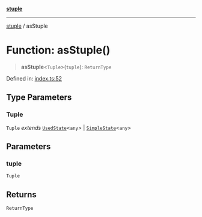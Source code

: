 [**stuple**](../README.md)

***

[stuple](../globals.md) / asStuple

# Function: asStuple()

> **asStuple**\<`Tuple`\>(`tuple`): `ReturnType`

Defined in: [index.ts:52](https://github.com/700software/stuple/blob/16d3a88d65a5c689946e059424116e5180fb7aa3/index.ts#L52)

## Type Parameters

### Tuple

`Tuple` *extends* [`UsedState`](../type-aliases/UsedState.md)\<`any`\> \| [`SimpleState`](../type-aliases/SimpleState.md)\<`any`\>

## Parameters

### tuple

`Tuple`

## Returns

`ReturnType`
